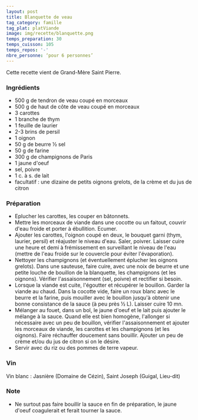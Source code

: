 ```yaml
---
layout: post
title: Blanquette de veau
tag_category: famille
tag_plat: platViande
image: img/recette/blanquette.png
temps_preparation: 30
temps_cuisson: 105
temps_repos: '-'
nbre_personne: ‘pour 6 personnes’
---
```

Cette recette vient de Grand-Mère Saint Pierre.

### Ingrédients
* 500 g de tendron de veau coupé en morceaux
* 500 g de haut de côte de veau coupé en morceaux
* 3 carottes
* 1 branche de thym
* 1 feuille de laurier
* 2-3 brins de persil
* 1 oignon
* 50 g de beurre ½ sel
* 50 g de farine
* 300 g de champignons de Paris
* 1 jaune d'oeuf
* sel, poivre
* 1 c. à s. de lait
* facultatif : une dizaine de petits oignons grelots, de la crème et du jus de citron


### Préparation
* Eplucher les carottes, les couper en bâtonnets.
* Mettre les morceaux de viande dans une cocotte ou un faitout, couvrir d'eau froide et porter à ébullition. Ecumer.
* Ajouter les carottes, l'oignon coupé en deux, le bouquet garni (thym, laurier, persil) et réajuster le niveau d'eau. Saler, poivrer. Laisser cuire une heure et demi à frémissement en surveillant le niveau de l'eau (mettre de l'eau froide sur le couvercle pour éviter l'évaporation).
* Nettoyer les champignons (et éventuellement éplucher les oignons grelots). Dans une sauteuse, faire cuire, avec une noix de beurre et une petite louche de bouillon de la blanquette, les champignons (et les oignons). Vérifier l'assaisonnement (sel, poivre) et rectifier si besoin.
* Lorsque la viande est cuite, l'égoutter et récupérer le bouillon. Garder la viande au chaud. Dans la cocotte vide, faire un roux blanc avec le beurre et la farine, puis mouiller avec le bouillon jusqu'à obtenir une bonne consistance de la sauce (à peu près ½ L). Laisser cuire 10 mn.
* Mélanger au fouet, dans un bol, le jaune d'oeuf et le lait puis ajouter le mélange à la sauce. Quand elle est bien homogène, l'allonger si nécessaire avec un peu de bouillon, vérifier l'assaisonnement et ajouter les morceaux de viande, les carottes et les champignons (et les oignons). Faire réchauffer doucement sans bouillir. Ajouter un peu de crème et/ou du jus de citron si on le désire.
* Servir avec du riz ou des pommes de terre vapeur.


### Vin
Vin blanc : Jasnière (Domaine de Cézin), Saint Joseph (Guigal, Lieu-dit)


### Note
* Ne surtout pas faire bouillir la sauce en fin de préparation, le jaune d'oeuf coagulerait et ferait tourner la sauce.
